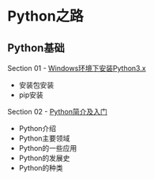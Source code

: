 # Python之路

## Python基础

Section 01 - <a href='https://github.com/BlameKidd/Python-Road/blob/master/Python%E5%9F%BA%E7%A1%80/%E3%80%8EPython%E5%9F%BA%E7%A1%80%E3%80%8F%E7%AC%AC1%E8%8A%82%20Windows%E7%8E%AF%E5%A2%83%E4%B8%8B%E5%AE%89%E8%A3%85Python3.x.md' target='_blank'>Windows环境下安装Python3.x</a> 

- 安装包安装
- pip安装





Section 02 - <a href='https://github.com/BlameKidd/Python-Road/blob/master/Python基础/『Python基础』第2节%20Python简介及入门.md' target='_blank'>Python简介及入门</a>
   - Python介绍
   - Python主要领域
   - Python的一些应用
   - Python的发展史
   - Python的种类


